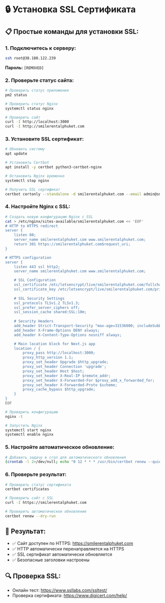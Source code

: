 # 🔒 Установка SSL Сертификата

## 📋 Простые команды для установки SSL:

### 1. Подключитесь к серверу:
```bash
ssh root@38.180.122.239
```
**Пароль:** `[REMOVED]`

### 2. Проверьте статус сайта:
```bash
# Проверить статус приложения
pm2 status

# Проверить статус Nginx
systemctl status nginx

# Проверить сайт
curl -I http://localhost:3000
curl -I http://smilerentalphuket.com
```

### 3. Установите SSL сертификат:
```bash
# Обновить систему
apt update

# Установить Certbot
apt install -y certbot python3-certbot-nginx

# Остановить Nginx временно
systemctl stop nginx

# Получить SSL сертификат
certbot certonly --standalone -d smilerentalphuket.com --email admin@smilerentalphuket.com --agree-tos --non-interactive
```

### 4. Настройте Nginx с SSL:
```bash
# Создать новую конфигурацию Nginx с SSL
cat > /etc/nginx/sites-available/smilerentalphuket.com << 'EOF'
# HTTP to HTTPS redirect
server {
    listen 80;
    server_name smilerentalphuket.com www.smilerentalphuket.com;
    return 301 https://smilerentalphuket.com$request_uri;
}

# HTTPS configuration
server {
    listen 443 ssl http2;
    server_name smilerentalphuket.com www.smilerentalphuket.com;

    # SSL Configuration
    ssl_certificate /etc/letsencrypt/live/smilerentalphuket.com/fullchain.pem;
    ssl_certificate_key /etc/letsencrypt/live/smilerentalphuket.com/privkey.pem;
    
    # SSL Security Settings
    ssl_protocols TLSv1.2 TLSv1.3;
    ssl_prefer_server_ciphers off;
    ssl_session_cache shared:SSL:10m;
    
    # Security Headers
    add_header Strict-Transport-Security "max-age=31536000; includeSubDomains" always;
    add_header X-Frame-Options DENY always;
    add_header X-Content-Type-Options nosniff always;

    # Main location block for Next.js app
    location / {
        proxy_pass http://localhost:3000;
        proxy_http_version 1.1;
        proxy_set_header Upgrade $http_upgrade;
        proxy_set_header Connection 'upgrade';
        proxy_set_header Host $host;
        proxy_set_header X-Real-IP $remote_addr;
        proxy_set_header X-Forwarded-For $proxy_add_x_forwarded_for;
        proxy_set_header X-Forwarded-Proto $scheme;
        proxy_cache_bypass $http_upgrade;
    }
}
EOF

# Проверить конфигурацию
nginx -t

# Запустить Nginx
systemctl start nginx
systemctl enable nginx
```

### 5. Настройте автоматическое обновление:
```bash
# Добавить задачу в cron для автоматического обновления
(crontab -l 2>/dev/null; echo "0 12 * * * /usr/bin/certbot renew --quiet --nginx") | crontab -
```

### 6. Проверьте результат:
```bash
# Проверить статус сертификата
certbot certificates

# Проверить сайт с SSL
curl -I https://smilerentalphuket.com

# Проверить автоматическое обновление
certbot renew --dry-run
```

## 🎉 Результат:
- ✅ Сайт доступен по HTTPS: https://smilerentalphuket.com
- ✅ HTTP автоматически перенаправляется на HTTPS
- ✅ SSL сертификат автоматически обновляется
- ✅ Безопасные заголовки настроены

## 🔍 Проверка SSL:
- Онлайн тест: https://www.ssllabs.com/ssltest/
- Проверка сертификата: https://www.digicert.com/help/
